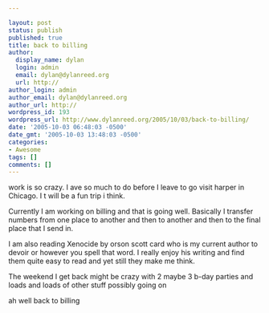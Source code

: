 ```yaml
---

layout: post
status: publish
published: true
title: back to billing
author:
  display_name: dylan
  login: admin
  email: dylan@dylanreed.org
  url: http://
author_login: admin
author_email: dylan@dylanreed.org
author_url: http://
wordpress_id: 193
wordpress_url: http://www.dylanreed.org/2005/10/03/back-to-billing/
date: '2005-10-03 06:48:03 -0500'
date_gmt: '2005-10-03 13:48:03 -0500'
categories:
- Awesome
tags: []
comments: []
---
```


work is so crazy. I ave so much to do before I leave to go visit harper in Chicago. I t will be a fun trip i think.

Currently I am working on billing and that is going well. Basically I transfer numbers from one place to another and then to another and then to the final place that I send in.

I am also reading Xenocide by orson scott card who is my current author to devoir or however you spell that word. I really enjoy his writing and find them quite easy to read and yet still they make me think.

The weekend I get back might be crazy with 2 maybe 3 b-day parties and loads and loads of other stuff possibly going on

ah well back to billing
